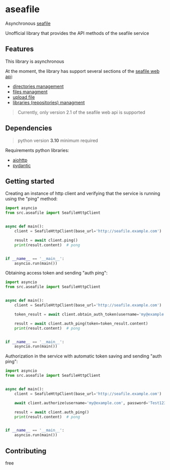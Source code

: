 # aseafile

Asynchronous [seafile](https://www.seafile.com/en/home/)

Unofficial library that provides the API methods of the seafile service

## Features

This library is asynchronous

At the moment, the library has support several sections of
the [seafile web api](https://download.seafile.com/published/web-api/home.md):

* [directories management](https://download.seafile.com/published/web-api/v2.1/directories.md)
* [files managment](https://download.seafile.com/published/web-api/v2.1/file.md)
* [upload file](https://download.seafile.com/published/web-api/v2.1/file-upload.md)
* [libraries (repositories) managment](https://download.seafile.com/published/web-api/v2.1/libraries.md)

> Currently, only version 2.1 of the seafile web api is supported

## Dependencies

> python version **3.10** minimum required

Requirements python libraries:

* [aiohttp](https://docs.aiohttp.org/en/stable/)
* [pydantic](https://github.com/pydantic/pydantic)

## Getting started

Creating an instance of http client and verifying that the service is running using the "ping" method:

```python
import asyncio
from src.aseafile import SeafileHttpClient


async def main():
    client = SeafileHttpClient(base_url='http://seafile.example.com')

    result = await client.ping()
    print(result.content)  # pong


if __name__ == '__main__':
    asyncio.run(main())
```

Obtaining access token and sending "auth ping":

```python
import asyncio
from src.aseafile import SeafileHttpClient


async def main():
    client = SeafileHttpClient(base_url='http://seafile.example.com')

    token_result = await client.obtain_auth_token(username='my@example.com', password='Test123456')

    result = await client.auth_ping(token=token_result.content)
    print(result.content)  # pong


if __name__ == '__main__':
    asyncio.run(main())
```

Authorization in the service with automatic token saving and sending "auth ping":

```python
import asyncio
from src.aseafile import SeafileHttpClient


async def main():
    client = SeafileHttpClient(base_url='http://seafile.example.com')

    await client.authorize(username='my@example.com', password='Test123456')

    result = await client.auth_ping()
    print(result.content)  # pong


if __name__ == '__main__':
    asyncio.run(main())
```

## Contributing

free

